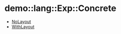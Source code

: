 # demo::lang::Exp::Concrete


   * [NoLayout](Library/demo/lang/Exp/Concrete/NoLayout)
   * [WithLayout](Library/demo/lang/Exp/Concrete/WithLayout)